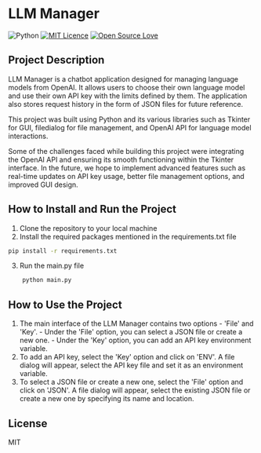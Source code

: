 # LLM Manager


![Python](https://img.shields.io/badge/python-3670A0?style=for-the-badge&logo=python&logoColor=ffdd54) [![MIT Licence](https://badges.frapsoft.com/os/mit/mit-150x33.png?v=103)](https://opensource.org/licenses/mit-license.php) [![Open Source Love](https://badges.frapsoft.com/os/v3/open-source-175x29.png?v=103)](https://github.com/ellerbrock/open-source-badges/)

## Project Description

LLM Manager is a chatbot application designed for managing language models from OpenAI. It allows users to choose their own language model and use their own API key with the limits defined by them. The application also stores request history in the form of JSON files for future reference.

This project was built using Python and its various libraries such as Tkinter for GUI, filedialog for file management, and OpenAI API for language model interactions.

Some of the challenges faced while building this project were integrating the OpenAI API and ensuring its smooth functioning within the Tkinter interface. In the future, we hope to implement advanced features such as real-time updates on API key usage, better file management options, and improved GUI design.
## How to Install and Run the Project

1. Clone the repository to your local machine
2. Install the required packages mentioned in the requirements.txt file

```sh
pip install -r requirements.txt
```

3. Run the main.py file
```sh
    python main.py
```
## How to Use the Project

1. The main interface of the LLM Manager contains two options - 'File' and 'Key'.
        - Under the 'File' option, you can select a JSON file or create a new one.
        - Under the 'Key' option, you can add an API key environment variable.
2. To add an API key, select the 'Key' option and click on 'ENV'. A file dialog will appear, select the API key file and set it as an environment variable.
3. To select a JSON file or create a new one, select the 'File' option and click on 'JSON'. A file dialog will appear, select the existing JSON file or create a new one by specifying its name and location.

## License

MIT
